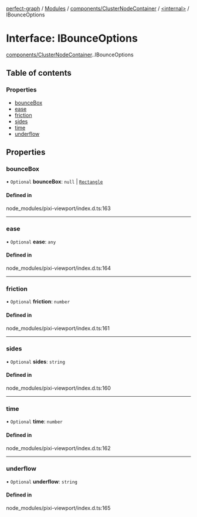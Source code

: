 [perfect-graph](../README.md) / [Modules](../modules.md) / [components/ClusterNodeContainer](../modules/components_ClusterNodeContainer.md) / [<internal\>](../modules/components_ClusterNodeContainer._internal_.md) / IBounceOptions

# Interface: IBounceOptions

[components/ClusterNodeContainer](../modules/components_ClusterNodeContainer.md).[<internal>](../modules/components_ClusterNodeContainer._internal_.md).IBounceOptions

## Table of contents

### Properties

- [bounceBox](components_ClusterNodeContainer._internal_.IBounceOptions.md#bouncebox)
- [ease](components_ClusterNodeContainer._internal_.IBounceOptions.md#ease)
- [friction](components_ClusterNodeContainer._internal_.IBounceOptions.md#friction)
- [sides](components_ClusterNodeContainer._internal_.IBounceOptions.md#sides)
- [time](components_ClusterNodeContainer._internal_.IBounceOptions.md#time)
- [underflow](components_ClusterNodeContainer._internal_.IBounceOptions.md#underflow)

## Properties

### bounceBox

• `Optional` **bounceBox**: ``null`` \| [`Rectangle`](../classes/components_ClusterNodeContainer._internal_.Rectangle.md)

#### Defined in

node_modules/pixi-viewport/index.d.ts:163

___

### ease

• `Optional` **ease**: `any`

#### Defined in

node_modules/pixi-viewport/index.d.ts:164

___

### friction

• `Optional` **friction**: `number`

#### Defined in

node_modules/pixi-viewport/index.d.ts:161

___

### sides

• `Optional` **sides**: `string`

#### Defined in

node_modules/pixi-viewport/index.d.ts:160

___

### time

• `Optional` **time**: `number`

#### Defined in

node_modules/pixi-viewport/index.d.ts:162

___

### underflow

• `Optional` **underflow**: `string`

#### Defined in

node_modules/pixi-viewport/index.d.ts:165

